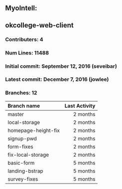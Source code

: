 ## MyoIntell:


## okcollege-web-client
### Contributers: 4
### Num Lines: 11488
### Initial commit: September 12, 2016 (seveibar)
### Latest commit: December 7, 2016 (jowlee)
### Branches: 12
| Branch name | Last Activity |
|:------------|--------------:|
| master | 2 months |
| local-storage | 2 months |
| homepage-height-fix | 2 months |
| signup-pwd | 2 months |
| form-fixes | 2 months |
| fix-local-storage | 2 months |
| basic-form | 5 months |
| landing-bstrap | 5 months |
| survey-fixes | 5 months |
